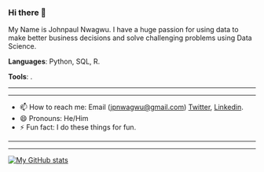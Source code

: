 ### Hi there 👋

My Name is Johnpaul Nwagwu. I have a huge passion for using data to make better business decisions and solve challenging problems using Data Science.

**Languages**: Python, SQL, R.

**Tools**: .

-------------------------------------------------------------------------

---------------------------------------------------------------------------

- 📫 How to reach me: Email (jpnwagwu@gmail.com) [Twitter](https://twitter.com/jaypee_kay), [Linkedin](https://www.linkedin.com/in/johnpaul-nwagwu).
- 😄 Pronouns: He/Him
- ⚡ Fun fact: I do these things for fun.

------------------------------------------------------------------------

-----------------------------------------------------------------------
 
 [![My GitHub stats](https://github-readme-stats.vercel.app/api?username=jpnwagwu)](https://github.com/jpnwagwu/github-readme-stats)

